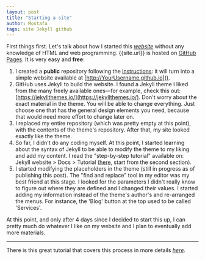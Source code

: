 ```yaml
---
layout: post
title: "Starting a site"
author: Mostafa
tags: site Jekyll github
---
```


First things first.
Let's talk about how I started this [_website_]({{site.url}}) without any knowledge of HTML and web programming.
{{site.url}} is hosted on [GitHub Pages](https://pages.github.com/).
It is very easy and **free**:
1. I created a **public** repository following the [instructions](https://pages.github.com/): it will turn into a simple website available at [http://YourUsername.github.io]().
2. GitHub uses Jekyll to build the website. I found a Jekyll theme I liked from the many freely available ones—for example, check this out: [https://jekyllthemes.io/](https://jekyllthemes.io/).
Don't worry about the exact material in the theme.
You will be able to change everything.
Just choose one that has the general design elements you need, because that would need more effort to change later on.
3. I replaced my entire repository (which was pretty empty at this point), with the contents of the theme's repository. After that, my site looked exactly like the theme.
4. So far, I didn't do any coding myself. At this point, I started learning about the syntax of Jekyll to be able to modify the theme to my liking and add my content.
I read the "step-by-step tutorial" available on: Jekyll website > Docs > Tutorial ([here](https://jekyllrb.com/docs/step-by-step/01-setup/), start from the second section).
5. I started modifying the placeholders in the theme (still in progress as of publishing this post).
The "find and replace" tool in my editor was my best friend at this stage.
I looked for the parameters I didn't really know to figure out where they are defined and I changed their values.
I started adding my information instead of the theme's author's and re-arranged the menus.
For instance, the 'Blog' button at the top used to be called 'Services'.

At this point, and only after 4 days since I decided to start this up, I can pretty much do whatever I like on my website and I plan to eventually add more materials.


---
There is this great tutorial that covers this process in more details [_here_](http://jmcglone.com/guides/github-pages/).